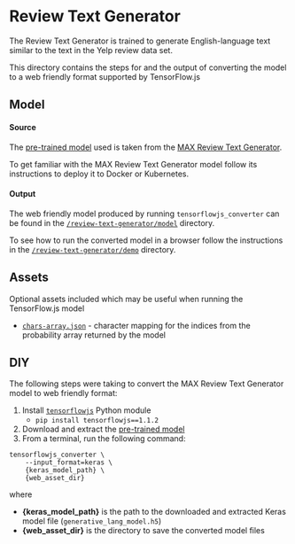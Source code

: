 # Review Text Generator

The Review Text Generator is trained to generate English-language text similar to the text in the Yelp review data set.

This directory contains the steps for and the output of converting the model to a web friendly format supported by TensorFlow.js


## Model

#### Source

The [pre-trained model](https://max-assets.s3.us.cloud-object-storage.appdomain.cloud/review-text-generator/1.0/assets.tar.gz) used is taken from the [MAX Review Text Generator](https://developer.ibm.com/exchanges/models/all/max-review-text-generator/).

To get familiar with the MAX Review Text Generator model follow its instructions to deploy it to Docker or Kubernetes.

#### Output

The web friendly model produced by running `tensorflowjs_converter` can be found in the [`/review-text-generator/model`](https://github.com/vabarbosa/tfjs-model-playground/tree/master/review-text-generator/model) directory.

To see how to run the converted model in a browser follow the instructions in the [`/review-text-generator/demo`](https://github.com/vabarbosa/tfjs-model-playground/tree/master/review-text-generator/demo) directory.


## Assets

Optional assets included which may be useful when running the TensorFlow.js model

- [`chars-array.json`](https://github.com/vabarbosa/tfjs-model-playground/tree/master/review-text-generator/assets) - character mapping for the indices from the probability array returned by the model


## DIY

The following steps were taking to convert the MAX Review Text Generator model to web friendly format:

1. Install [`tensorflowjs`](https://pypi.org/project/tensorflowjs) Python module
    - `pip install tensorflowjs==1.1.2`
1. Download and extract the [pre-trained model](https://max-assets.s3.us.cloud-object-storage.appdomain.cloud/review-text-generator/1.0/assets.tar.gz)  
1. From a terminal, run the following command:  

```
tensorflowjs_converter \
    --input_format=keras \
    {keras_model_path} \
    {web_asset_dir}
```

where  

- **{keras\_model\_path}** is the path to the downloaded and extracted Keras model file (`generative_lang_model.h5`)
- **{web\_asset\_dir}** is the directory to save the converted model files
